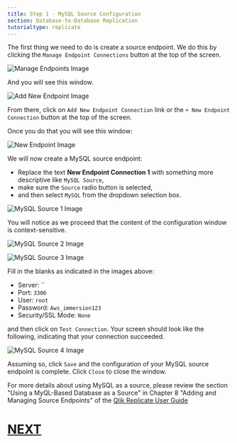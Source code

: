 ```yaml
---
title: Step 1 - MySQL Source Configuration
section: Database-to-Database Replication
tutorialtype: replicate
---
```


The first thing we need to do is create a source endpoint. We do this by clicking 
the `Manage Endpoint Connections` button at the top of the screen.

![Manage Endpoints Image](/images/manage-endpoints.png)

And you will see this window.

![Add New Endpoint Image](/images/add-new-endpoint.png)

From there, click on `Add New Endpoint Connection` link or the `+ New Endpoint Connection` button 
at the top of the screen.

Once you do that you will see this window:

![New Endpoint Image](/images/new-endpoint.png)

We will now create a MySQL source endpoint:

* Replace the text **New Endpoint Connection 1** with something more descriptive 
like  `MySQL Source`, 
* make sure the `Source` radio button is selected, 
* and then select `MySQL` from the dropdown selection box.

![MySQL Source 1 Image](/images/mysql-src-1.png)

You will notice as we proceed that the content of the configuration window is context-sensitive.

![MySQL Source 2 Image](/images/mysql-src-2.png)

![MySQL Source 3 Image](/images/mysql-src-3.png)

Fill in the blanks as indicated in the images above:
* Server: ``
* Port: `3306`
* User: `root`
* Password: `Aws_immersion123`
* Security/SSL Mode: `None`

and then click on `Test Connection`. Your screen should look like the following, indicating that
your connection succeeded.

![MySQL Source 4 Image](/images/mysql-src-4.png)


Assuming so, click `Save` and the configuration of your MySQL source endpoint is complete.
Click `Close` to close the window.


For more details about using MySQL as a source, please review the section
"Using a MyQL-Based Database as a Source" in Chapter 8 "Adding and Managing Source Endpoints" of the
[Qlik Replicate User Guide](/files/Qlik_Replicate_User_Guide.pdf)

# [NEXT](../db-postgres-target) 
